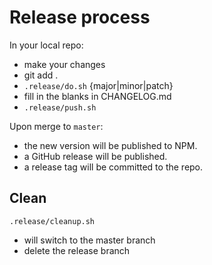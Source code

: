 
# Release process

In your local repo:

- make your changes
- git add .
- `.release/do.sh` {major|minor|patch}
- fill in the blanks in CHANGELOG.md
- `.release/push.sh`

Upon merge to `master`:

- the new version will be published to NPM.
- a GitHub release will be published.
- a release tag will be committed to the repo.

## Clean

`.release/cleanup.sh`

- will switch to the master branch
- delete the release branch
